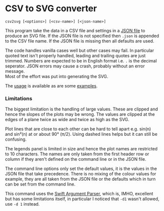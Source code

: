 # CSV to SVG converter

```
csv2svg [<options>] [<csv-name>] [<json-name>]
```

This program take the data in a CSV file and settings in a [JSON file](json.md) to produce an SVG file. If the JSON file
is not specified then `.json` is appended to the CSV file name. If the JSON file is missing then all defaults are used.

The code handles vanilla cases well but other cases may fail. In particular quoted text isn't properly handled,
leading and trailing quotes are just trimmed. Numbers are expected to be in English format i.e. `.` is the decimal seperator.
JSON errors may cause a crash, probably without an error message.<br/>
Most of the effort was put into generating the SVG.

The [usage](usage.md) is available as are some [examples](examples/examples.md).

### Limitations

The biggest limitation is the handling of large values. These are clipped and hence the slopes of the plots may
be wrong. The values are clipped at the edges of a plane twice as wide and twice as high as the SVG.

Plot lines that are close to each other can be hard to tell apart e.g. sin(n) and sin²(n)
at or about 90° (π/2).
Using dashed lines helps but it can still be confusing.

The legends panel is limited in size and hence the plot names are restricted to 10
characters. The names are only taken from the first header row or column if they aren't
defined on the command line or in the JSON file.

The command line options only set the default values, it is the values in the JSON file that take precedence. There is no mixing of the colour values for example, they are all
taken from the JSON file or the defaults which in turn can be set from the command line.

This command uses the
[Swift Argument Parser](https://github.com/apple/swift-argument-parser), which is, IMHO,
excellent but has some limitations itself, in particular I noticed that `-d1` wasn't
allowed, use `-d 1` instead.
